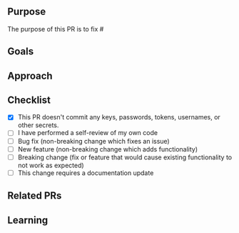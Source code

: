 ## Purpose
<!--- Describe the problems, issues, or needs driving this feature/fix and include links to related issues -->
The purpose of this PR is to fix #<issue-number>

## Goals
<!---  Describe the solutions that this feature/fix will introduce to resolve the problems described above -->

## Approach
<!--- Describe how you are implementing the solutions. Include a link to a Markdown file or Google doc if the feature write-up is too long to paste here. -->

##  Checklist
- [x] This PR doesn't commit any keys, passwords, tokens, usernames, or other secrets.
- [ ] I have performed a self-review of my own code
- [ ] Bug fix (non-breaking change which fixes an issue)
- [ ] New feature (non-breaking change which adds functionality)
- [ ] Breaking change (fix or feature that would cause existing functionality to not work as expected)
- [ ] This change requires a documentation update

## Related PRs
<!--- List any other related PRs --> 

## Learning
<!--- Describe the research phase and any blog posts, patterns, libraries, or add-ons you used to solve the problem. -->
